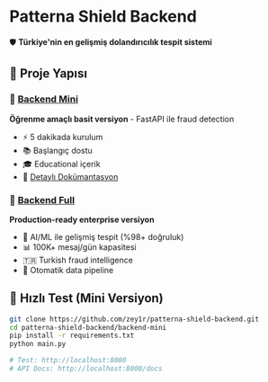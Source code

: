 # Patterna Shield Backend

🛡️ **Türkiye'nin en gelişmiş dolandırıcılık tespit sistemi**

## 📁 Proje Yapısı

### 🎯 [Backend Mini](./backend-mini/)
**Öğrenme amaçlı basit versiyon** - FastAPI ile fraud detection

- ⚡ 5 dakikada kurulum
- 📚 Başlangıç dostu  
- 🎓 Educational içerik
- 🔗 [Detaylı Dokümantasyon](./backend-mini/README.md)

### 🚀 [Backend Full](./backend/)
**Production-ready enterprise versiyon**

- 🤖 AI/ML ile gelişmiş tespit (%98+ doğruluk)
- 📊 100K+ mesaj/gün kapasitesi  
- 🇹🇷 Turkish fraud intelligence
- 🔄 Otomatik data pipeline

## 🚀 Hızlı Test (Mini Versiyon)

```bash
git clone https://github.com/zey1r/patterna-shield-backend.git
cd patterna-shield-backend/backend-mini
pip install -r requirements.txt
python main.py

# Test: http://localhost:8000
# API Docs: http://localhost:8000/docs
